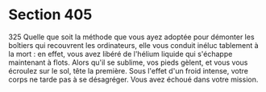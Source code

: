 # Section 405

325
Quelle que soit la méthode que vous ayez adoptée pour démonter
les boîtiers qui recouvrent les ordinateurs, elle vous conduit
inéluc tablement à la mort : en effet, vous avez libéré de l'hélium
liquide qui  s'échappe maintenant à flots. Alors qu'il se sublime,
vos pieds gèlent, et vous vous écroulez sur le sol, tête la première.
Sous l'effet d'un froid intense, votre corps ne tarde pas à  se
désagréger. Vous avez échoué dans votre mission.